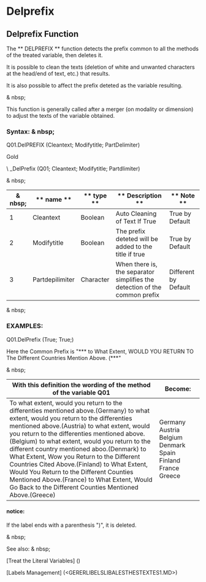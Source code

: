 # Delprefix

## Delprefix Function

The ** DELPREFIX ** function detects the prefix common to all the methods of the treated variable, then deletes it.

It is possible to clean the texts (deletion of white and unwanted characters at the head/end of text, etc.) that results.

It is also possible to affect the prefix deteted as the variable resulting.

& nbsp;

This function is generally called after a merger (on modality or dimension) to adjust the texts of the variable obtained.

### Syntax: & nbsp;

Q01.DelPREFIX (Cleantext; Modifytitle; PartDelimiter)

Gold

\ _DelPrefix (Q01; Cleantext; Modifytitle; Partdlimiter)

& nbsp;

| & nbsp; | ** name ** | ** type ** | ** Description ** | ** Note ** |
| --- | --- | --- | --- | --- |
| &#49; | Cleantext | Boolean | Auto Cleaning of Text If True | True by Default |
| &#50; | Modifytitle | Boolean | The prefix deteted will be added to the title if true | True by Default |
| &#51; | Partdepilimiter | Character | When there is, the separator simplifies the detection of the common prefix | Different by Default |

& nbsp;

### EXAMPLES:

Q01.DelPrefix (True; True;)

Here the Common Prefix is ​​"*** to What Extent, WOULD YOU RETURN TO The Different Countries Mention Above. (***"

& nbsp;

| With this definition the wording of the method of the variable Q01 | Become: |
| --- | --- |
| To what extent, would you return to the differenties mentioned above.(Germany) to what extent, would you return to the differenties mentioned above.(Austria) to what extent, would you return to the differenties mentioned above.(Belgium) to what extent, would you return to the different country mentioned aboo.(Denmark) to What Extent, Wow you Return to the Different Countries Cited Above.(Finland) to What Extent, Would You Return to the Different Counties Mentioned Above.(France) to What Extent, Would Go Back to the Different Counties Mentioned Above.(Greece) | Germany Austria Belgium Denmark Spain Finland France Greece |

#### notice:

If the label ends with a parenthesis ")", it is deleted.

& nbsp;

See also: & nbsp;

[Treat the Literal Variables] (<Trellious Little Little.md>)

[Labels Management] (<GERERLIBELSLIBALESTHESTEXTES1.MD>)